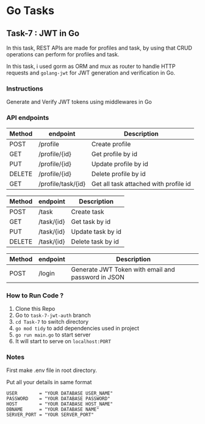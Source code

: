 # Go Tasks

## Task-7 : JWT in Go

In this task, REST APIs are made for profiles and task, by using that CRUD operations can perform for profiles and task.

In this task, i used gorm as ORM and mux as router to handle HTTP requests and `golang-jwt` for JWT generation and verification in Go.

### Instructions

Generate and Verify JWT tokens using middlewares in Go

### API endpoints

| Method    | endpoint     | Description   |
| --------- | --------     | ------------- |
| POST      | /profile        | Create profile   |
| GET       | /profile/{id}   | Get profile by id|
| PUT       | /profile/{id}   | Update profile by id|
| DELETE    | /profile/{id}   | Delete profile by id|
| GET    | /profile/task/{id}   | Get all task attached with profile id|

| Method    | endpoint     | Description   |
| --------- | --------     | ------------- |
| POST      | /task        | Create task   |
| GET       | /task/{id}   | Get task by id|
| PUT       | /task/{id}   | Update task by id|
| DELETE    | /task/{id}   | Delete task by id|

| Method    | endpoint     | Description   |
| --------- | --------     | ------------- |
| POST      | /login        | Generate JWT Token with email and password in JSON  |

### How to Run Code ?

1. Clone this Repo
2. Go to `task-7-jwt-auth` branch
3. `cd Task-7` to switch directory
4. `go mod tidy` to add dependencies used in project
5. `go run main.go` to start server
6. It will start to serve on `localhost:PORT`

### Notes

First make .env file in root directory.

Put all your details in same format


```
USER        = "YOUR DATABASE USER_NAME"
PASSWORD    = "YOUR DATABASE PASSWORD"
HOST        = "YOUR DATABASE HOST_NAME"
DBNAME      = "YOUR DATABASE NAME"
SERVER_PORT = "YOUR SERVER_PORT"
```